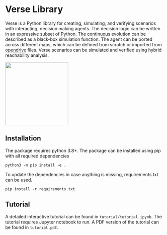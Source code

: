 # Verse Library

Verse is a Python library for creating, simulating, and verifying scenarios with interacting, decision making agents. The decision logic can be written in an expressive subset of Python. The continuous evolution can be described as a black-box simulation function. The agent can be ported across different maps, which can be defined from scratch or imported from [opendrive](https://www.opendrive.com/) files. Verse scenarios can be simulated and verified using hybrid reachability analysis. 

<img src="./docs/source/figs/exp1_lab.PNG" height="200"/>


## Installation
The package requires python 3.8+. The package can be installed using pip with all required dependencies

```
python3 -m pip install -e .
```
To update the dependencies in case anything is missing, requirements.txt can be used.

```
pip install -r requirements.txt
```

## Tutorial
A detailed interactive tutorial can be found in ```tutorial/tutorial.ipynb```. The tutorial requires Jupyter notebook to run. A PDF version of the tutorial can be found in ```tutorial.pdf```.

<!--## Demos
The package comes with several examples in the  ```demo/``` folder. Run these as:

```
python3 demo/ball/ball_bounces.py 
```

Read the comments in ```demo/ball/ball_bounces.py``` to learn how to create new agents and scenarios. More detailed tutorials will be provided later.

## Using NueReach with Verse
Verse allows users to plug-in different reachability tools for computing reachable sets. By default, Verse uses DryVR to compute reachable sets. Verse also implement post computation using NeuReach. To use NeuReach, additional dependencies can be downloaded using following commands
```
git submodule init
git submodule update
```

## Library structure

The source code of the package is contained in the verse folder, which contains the following sub-directories.

- **verse**, which contains building blocks for creating and analyzing scenarios.
  
  - **verse/scenario** contains code for the scenario base class. A scenario is constructed by several **agents** with continuous dynamics and controller, a **map** and a **sensor** defining how different agents interact with each other.
  - **verse/agents** contains code for the agent base class in the scenario. 
  - **verse/map** contains code for the lane map base class and corresponding utilities in the scenario.
  - **verse/code_parser** contains code for converting the controller code to ASTs. 
  - **verse/automaton** contains code implementing components in hybrid-automaton
  - **verse/analysis** contains the **Simulator** and **Verifier** and related utilities for doing analysis of the scenario
  - **verse/dryvr** dryvr for computing reachable sets


- **example** contains example map, sensor and agents that we provided


- **plotter** contains code for visualizing the computed results
-->
